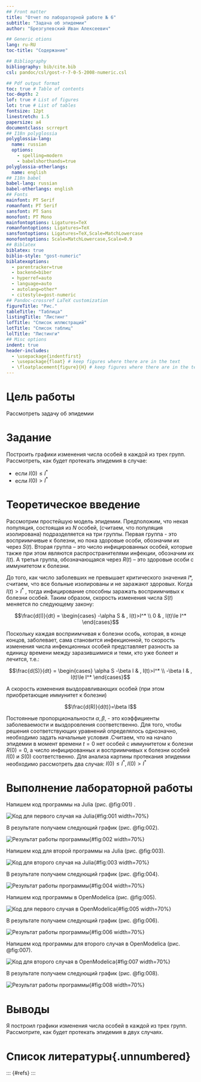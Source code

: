 ```yaml
---
## Front matter
title: "Отчет по лабораторной работе № 6"
subtitle: "Задача об эпидемии"
author: "Брезгулевский Иван Алексеевич"

## Generic otions
lang: ru-RU
toc-title: "Содержание"

## Bibliography
bibliography: bib/cite.bib
csl: pandoc/csl/gost-r-7-0-5-2008-numeric.csl

## Pdf output format
toc: true # Table of contents
toc-depth: 2
lof: true # List of figures
lot: true # List of tables
fontsize: 12pt
linestretch: 1.5
papersize: a4
documentclass: scrreprt
## I18n polyglossia
polyglossia-lang:
  name: russian
  options:
	- spelling=modern
	- babelshorthands=true
polyglossia-otherlangs:
  name: english
## I18n babel
babel-lang: russian
babel-otherlangs: english
## Fonts
mainfont: PT Serif
romanfont: PT Serif
sansfont: PT Sans
monofont: PT Mono
mainfontoptions: Ligatures=TeX
romanfontoptions: Ligatures=TeX
sansfontoptions: Ligatures=TeX,Scale=MatchLowercase
monofontoptions: Scale=MatchLowercase,Scale=0.9
## Biblatex
biblatex: true
biblio-style: "gost-numeric"
biblatexoptions:
  - parentracker=true
  - backend=biber
  - hyperref=auto
  - language=auto
  - autolang=other*
  - citestyle=gost-numeric
## Pandoc-crossref LaTeX customization
figureTitle: "Рис."
tableTitle: "Таблица"
listingTitle: "Листинг"
lofTitle: "Список иллюстраций"
lotTitle: "Список таблиц"
lolTitle: "Листинги"
## Misc options
indent: true
header-includes:
  - \usepackage{indentfirst}
  - \usepackage{float} # keep figures where there are in the text
  - \floatplacement{figure}{H} # keep figures where there are in the text
---
```


# Цель работы

Рассмотреть задачу об эпидемии

# Задание

Построить графики изменения числа особей в каждой из трех групп.
Рассмотреть, как будет протекать эпидемия в случае:
- если $I(0)\le I^*$
- если $I(0)>I^*$


# Теоретическое введение

Рассмотрим простейшую модель эпидемии. Предположим, что некая
популяция, состоящая из $N$ особей, (считаем, что популяция изолирована)
подразделяется на три группы. Первая группа - это восприимчивые к болезни, но
пока здоровые особи, обозначим их через $S(t)$. Вторая группа – это число
инфицированных особей, которые также при этом являются распространителями
инфекции, обозначим их $I(t)$. А третья группа, обозначающаяся через $R(t)$ – это
здоровые особи с иммунитетом к болезни.  

До того, как число заболевших не превышает критического значения $I*$, считаем, что все больные изолированы и не заражают здоровых. Когда $I(t)>I^*$ ,
тогда инфицирование способны заражать восприимчивых к болезни особей.
Таким образом, скорость изменения числа $S(t)$ меняется по следующему
закону:

$$\frac{d(I)}{dt} = \begin{cases} -\alpha S & , I(t)>I^* \\ 0 & , I(t)\le I^* \end{cases}$$

Поскольку каждая восприимчивая к болезни особь, которая, в конце концов,
заболевает, сама становится инфекционной, то скорость изменения числа
инфекционных особей представляет разность за единицу времени между
заразившимися и теми, кто уже болеет и лечится, т.е.:

$$\frac{d(S)}{dt} = \begin{cases} \alpha S -\beta I & ,   I(t)>I^* \\ -\beta I & , I(t)\le I^* \end{cases}$$

А скорость изменения выздоравливающих особей (при этом приобретающие
иммунитет к болезни)

$$\frac{d(R)}{d(t)}=\beta I$$

Постоянные пропорциональности $\alpha , \beta$, - это коэффициенты заболеваемости
и выздоровления соответственно.
Для того, чтобы решения соответствующих уравнений определялось
однозначно, необходимо задать начальные условия .Считаем, что на начало
эпидемии в момент времени $t=0$ нет особей с иммунитетом к болезни $R(0)=0$, а
число инфицированных и восприимчивых к болезни особей
$I(0)$ и $S(0)$
соответственно. Для анализа картины протекания эпидемии необходимо
рассмотреть два случая: $I(0)\le I^* , I(0)>I^*$

# Выполнение лабораторной работы

Напишем код программы на Julia (рис. @fig:001) .

![Код для первого случая на Julia](image/1.png){#fig:001 width=70%}

В результате получаем следующий график (рис. @fig:002).

![Результат работы программы](image/2.png){#fig:002 width=70%}

Напишем код для второй программы на Julia (рис. @fig:003).

![Код для второго случая на Julia](image/3.png){#fig:003 width=70%}

В результате получаем следующий график (рис. @fig:004).

![Результат работы программы](image/4.png){#fig:004 width=70%}

Напишем код программы в OpenModelica (рис. @fig:005).

![Код для первого случая в OpenModelica](image/5.png){#fig:005 width=70%}

В результате получаем следующий график (рис. @fig:006).

![Результат работы программы](image/6.png){#fig:006 width=70%}

Напишем код программы для второго случая в OpenModelica (рис. @fig:007).

![Код для второго случая в OpenModelica](image/7.png){#fig:007 width=70%}

В результате получаем следующий график (рис. @fig:008).

![Результат работы программы](image/8.png){#fig:008 width=70%}

# Выводы

Я построил графики изменения числа особей в каждой из трех групп.
Рассмотрите, как будет протекать эпидемия в двух случаях.

# Список литературы{.unnumbered}

::: {#refs}
:::
